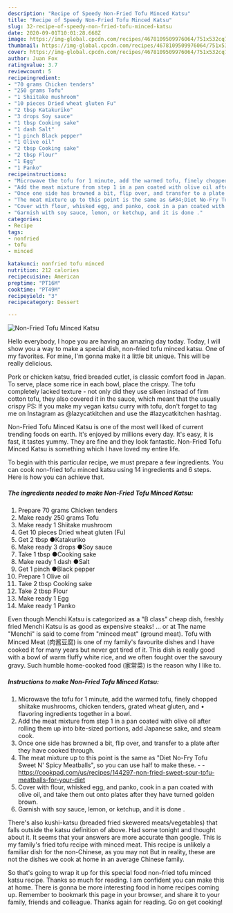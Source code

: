 ```yaml
---
description: "Recipe of Speedy Non-Fried Tofu Minced Katsu"
title: "Recipe of Speedy Non-Fried Tofu Minced Katsu"
slug: 32-recipe-of-speedy-non-fried-tofu-minced-katsu
date: 2020-09-01T10:01:28.668Z
image: https://img-global.cpcdn.com/recipes/4678109509976064/751x532cq70/non-fried-tofu-minced-katsu-recipe-main-photo.jpg
thumbnail: https://img-global.cpcdn.com/recipes/4678109509976064/751x532cq70/non-fried-tofu-minced-katsu-recipe-main-photo.jpg
cover: https://img-global.cpcdn.com/recipes/4678109509976064/751x532cq70/non-fried-tofu-minced-katsu-recipe-main-photo.jpg
author: Juan Fox
ratingvalue: 3.7
reviewcount: 5
recipeingredient:
- "70 grams Chicken tenders"
- "250 grams Tofu"
- "1 Shiitake mushroom"
- "10 pieces Dried wheat gluten Fu"
- "2 tbsp Katakuriko"
- "3 drops Soy sauce"
- "1 tbsp Cooking sake"
- "1 dash Salt"
- "1 pinch Black pepper"
- "1 Olive oil"
- "2 tbsp Cooking sake"
- "2 tbsp Flour"
- "1 Egg"
- "1 Panko"
recipeinstructions:
- "Microwave the tofu for 1 minute, add the warmed tofu, finely chopped shiitake mushrooms, chicken tenders, grated wheat gluten, and • flavoring ingredients together in a bowl."
- "Add the meat mixture from step 1 in a pan coated with olive oil after rolling them up into bite-sized portions, add Japanese sake, and steam cook."
- "Once one side has browned a bit, flip over, and transfer to a plate after they have cooked through."
- "The meat mixture up to this point is the same as &#34;Diet No-Fry Tofu Sweet N&#39; Spicy Meatballs&#34;, so you can use half to make these.  https://cookpad.com/us/recipes/144297-non-fried-sweet-sour-tofu-meatballs-for-your-diet"
- "Cover with flour, whisked egg, and panko, cook in a pan coated with olive oil, and take them out onto plates after they have turned golden brown."
- "Garnish with soy sauce, lemon, or ketchup, and it is done ."
categories:
- Recipe
tags:
- nonfried
- tofu
- minced

katakunci: nonfried tofu minced 
nutrition: 212 calories
recipecuisine: American
preptime: "PT16M"
cooktime: "PT49M"
recipeyield: "3"
recipecategory: Dessert

---
```



![Non-Fried Tofu Minced Katsu](https://img-global.cpcdn.com/recipes/4678109509976064/751x532cq70/non-fried-tofu-minced-katsu-recipe-main-photo.jpg)

Hello everybody, I hope you are having an amazing day today. Today, I will show you a way to make a special dish, non-fried tofu minced katsu. One of my favorites. For mine, I'm gonna make it a little bit unique. This will be really delicious.

Pork or chicken katsu, fried breaded cutlet, is classic comfort food in Japan. To serve, place some rice in each bowl, place the crispy. The tofu completely lacked texture - not only did they use silken instead of firm cotton tofu, they also covered it in the sauce, which meant that the usually crispy PS: If you make my vegan katsu curry with tofu, don&#39;t forget to tag me on Instagram as @lazycatkitchen and use the #lazycatkitchen hashtag.

Non-Fried Tofu Minced Katsu is one of the most well liked of current trending foods on earth. It's enjoyed by millions every day. It's easy, it is fast, it tastes yummy. They are fine and they look fantastic. Non-Fried Tofu Minced Katsu is something which I have loved my entire life.


To begin with this particular recipe, we must prepare a few ingredients. You can cook non-fried tofu minced katsu using 14 ingredients and 6 steps. Here is how you can achieve that.

<!--inarticleads1-->

##### The ingredients needed to make Non-Fried Tofu Minced Katsu:

1. Prepare 70 grams Chicken tenders
1. Make ready 250 grams Tofu
1. Make ready 1 Shiitake mushroom
1. Get 10 pieces Dried wheat gluten (Fu)
1. Get 2 tbsp ●Katakuriko
1. Make ready 3 drops ●Soy sauce
1. Take 1 tbsp ●Cooking sake
1. Make ready 1 dash ●Salt
1. Get 1 pinch ●Black pepper
1. Prepare 1 Olive oil
1. Take 2 tbsp Cooking sake
1. Take 2 tbsp Flour
1. Make ready 1 Egg
1. Make ready 1 Panko


Even though Menchi Katsu is categorized as a &#34;B class&#34; cheap dish, freshly fried Menchi Katsu is as good as expensive steaks! … or at The name &#34;Menchi&#34; is said to come from &#34;minced meat&#34; (ground meat). Tofu with Minced Meat (肉酱豆腐) is one of my family&#39;s favourite dishes and I have cooked it for many years but never got tired of it. This dish is really good with a bowl of warm fluffy white rice, and we often fought over the savoury gravy. Such humble home-cooked food (家常菜) is the reason why I like to. 

<!--inarticleads2-->

##### Instructions to make Non-Fried Tofu Minced Katsu:

1. Microwave the tofu for 1 minute, add the warmed tofu, finely chopped shiitake mushrooms, chicken tenders, grated wheat gluten, and • flavoring ingredients together in a bowl.
1. Add the meat mixture from step 1 in a pan coated with olive oil after rolling them up into bite-sized portions, add Japanese sake, and steam cook.
1. Once one side has browned a bit, flip over, and transfer to a plate after they have cooked through.
1. The meat mixture up to this point is the same as &#34;Diet No-Fry Tofu Sweet N&#39; Spicy Meatballs&#34;, so you can use half to make these. -  - https://cookpad.com/us/recipes/144297-non-fried-sweet-sour-tofu-meatballs-for-your-diet
1. Cover with flour, whisked egg, and panko, cook in a pan coated with olive oil, and take them out onto plates after they have turned golden brown.
1. Garnish with soy sauce, lemon, or ketchup, and it is done .


There&#39;s also kushi-katsu (breaded fried skewered meats/vegetables) that falls outside the katsu definition of above. Had some tonight and thought about it. It seems that your answers are more accurate than google. This is my family&#39;s fried tofu recipe with minced meat. This recipe is unlikely a familiar dish for the non-Chinese, as you may not But in reality, these are not the dishes we cook at home in an average Chinese family. 

So that's going to wrap it up for this special food non-fried tofu minced katsu recipe. Thanks so much for reading. I am confident you can make this at home. There is gonna be more interesting food in home recipes coming up. Remember to bookmark this page in your browser, and share it to your family, friends and colleague. Thanks again for reading. Go on get cooking!
